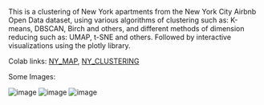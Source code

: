 This is a clustering of New York apartments from the New York City Airbnb Open Data dataset, using various algorithms of clustering such as: K-means, DBSCAN, Birch and others, and different methods of dimension reducing such as: UMAP, t-SNE and others. Followed by interactive visualizations using the plotly library.

Colab links: [NY_MAP](https://colab.research.google.com/drive/1Ml5o78kOKWqj_mE3hlNPmQ-ZTBPP_tCE?usp=sharing#scrollTo=9ON8r8m0HcJf), [NY_CLUSTERING](https://colab.research.google.com/drive/1xBZiwsBesyG3_dUbZTI8vX_tXgQ5iDT7?usp=sharing#scrollTo=0RCJJ8yu1I0x)

Some Images:



![image](https://user-images.githubusercontent.com/76585902/191492933-dfb943b0-89a9-4184-b559-19c7a5fe194f.png)
![image](https://user-images.githubusercontent.com/76585902/191493066-0764a75f-1786-4d6e-a8b3-3d7d88cf7f7c.png)
![image](https://user-images.githubusercontent.com/76585902/191493775-728af161-164f-42f6-9091-6955dd2a154e.png)
